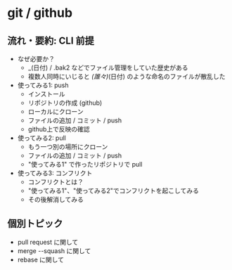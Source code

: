 # git / github

## 流れ・要約: CLI 前提

* なぜ必要か？
    * _(日付) / .bak2 などでファイル管理をしていた歴史がある
    * 複数人同時にいじると _(誰々)_(日付) のような命名のファイルが散乱した
* 使ってみる1: push
    * インストール
    * リポジトリの作成 (github)
    * ローカルにクローン
    * ファイルの追加 / コミット / push
    * github上で反映の確認
* 使ってみる2: pull
    * もう一つ別の場所にクローン
    * ファイルの追加 / コミット / push
    * "使ってみる1" で作ったリポジトリで pull
* 使ってみる3: コンフリクト
    * コンフリクトとは？
    * "使ってみる1"、"使ってみる2"でコンフリクトを起こしてみる
    * その後解消してみる

## 個別トピック

* pull request に関して
* merge --squash に関して
* rebase に関して